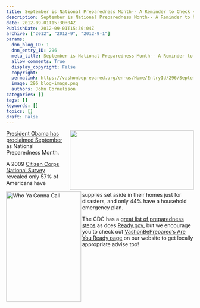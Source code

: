 ```yaml
---
title: September is National Preparedness Month-- A Reminder to Check your Supplies for the winter storm season…
description: September is National Preparedness Month-- A Reminder to Check your Supplies for the winter storm season…
date: 2012-09-01T15:30:04Z
PublishDate: 2012-09-01T15:30:04Z
archive: ["2012", "2012-9", "2012-9-1"]
params:
  dnn_blog_ID: 1
  dnn_entry_ID: 296
  meta_title: September is National Preparedness Month-- A Reminder to Check your Supplies for the winter storm season…
  allow_comments: True
  display_copyright: False
  copyright:
  permalink: https://vashonbeprepared.org/en-us/Home/EntryId/296/September-is-National-Preparedness-Month-A-Reminder-to-Check-your-Supplies-for-the-winter-storm-season-hellip
  image: 296_blog-image.png
  authors: John Cornelison
categories: []
tags: []
keywords: []
topics: []
draft: False
---
```


<p><a href="http://www.ready.gov/" target="_blank"><img style="margin: 0px 0px 5px 10px; display: inline; float: right" align="right" src="http://www.calema.ca.gov/NewsandMedia/PublishingImages/preparedness_month.jpg" width="333" height="160" />President Obama has proclaimed September</a> as National Preparedness Month. </p>  <p><a href="/Areyouready.aspx" target="_blank"><img style="display: inline; float: left" title="Who Ya Gonna Call - Learn more with VashonBePrepared&#39;s Family Preparedness Tips" alt="Who Ya Gonna Call" align="left" src="/portals/1/Uploads/Graphics/PublicInfo/AreYouReady/WhoYaGonnaCall.347X512.jpg" width="201" height="297" /></a>A 2009 <a href="http://en.wikipedia.org/wiki/National_Preparedness_Month#Individuals" target="_blank">Citizen Corps National Survey</a> revealed only 57% of Americans have supplies set aside in their homes just for disasters, and only 44% have a household emergency plan.</p>  <p>The CDC has a <a href="http://www.cdc.gov/features/beready/" target="_blank">great list of preparedness steps</a> as does <a href="http://www.ready.gov/" target="_blank">Ready.gov</a>, but we encourage you to check out <a href="/Areyouready.aspx" target="_blank">VashonBePrepared’s Are You Ready page</a> on our website to get locally appropriate advise too!</p>
